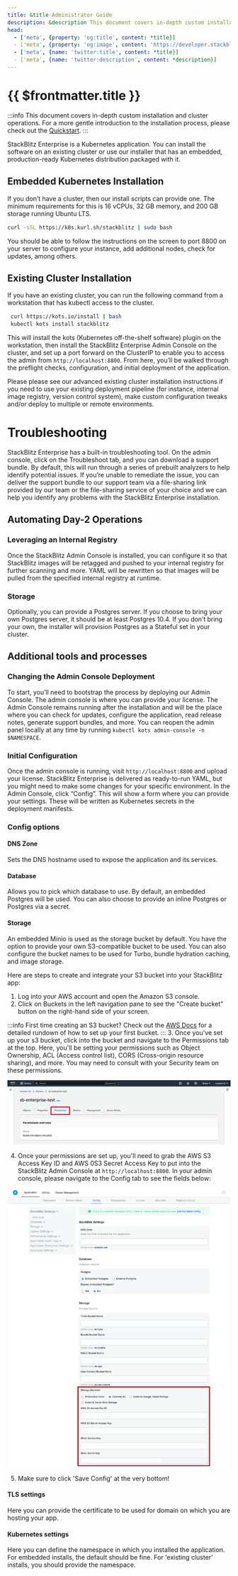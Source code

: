 ```yaml
---
title: &title Administrator Guide
description: &description This document covers in-depth custom installation and cluster operations.
head:
  - ['meta', {property: 'og:title', content: *title}] 
  - ['meta', {property: 'og:image', content: 'https://developer.stackblitz.com/img/og/enterprise-installation-administration-guide.png'}]
  - ['meta', {name: 'twitter:title', content: *title}]
  - ['meta', {name: 'twitter:description', content: *description}]
---
```


# {{ $frontmatter.title }}

:::info
This document covers in-depth custom installation and cluster operations. For a more gentle introduction to the installation process, please check out the [Quickstart](/enterprise/installation/quickstart).
:::

StackBlitz Enterprise is a Kubernetes application. You can install the software on an existing cluster or use our installer that has an embedded, production-ready Kubernetes distribution packaged with it.

## Embedded Kubernetes Installation

If you don’t have a cluster, then our install scripts can provide one. The minimum requirements for this is 16 vCPUs, 32 GB memory, and 200 GB storage running Ubuntu LTS.

```sh
curl -sSL https://k8s.kurl.sh/stackblitz | sudo bash
```

You should be able to follow the instructions on the screen to port 8800 on your server to configure your instance, add additional nodes, check for updates, among others.

<!-- If at any time you’d like to migrate this deployment to an existing Kubernetes Cluster, see the [Guide to Migrating an Existing Cluster](migrating). -->

## Existing Cluster Installation

If you have an existing cluster, you can run the following command from a workstation that has kubectl access to the cluster.

```sh
 curl https://kots.io/install | bash
 kubectl kots install stackblitz
```

This will install the kots (Kubernetes off-the-shelf software) plugin on the workstation, then install the StackBlitz Enterprise Admin Console on the cluster, and set up a port forward on the ClusterIP to enable you to access the admin from `http://localhost:8800`. From here, you’ll be walked through the preflight checks, configuration, and initial deployment of the application.

Please please see our advanced existing cluster installation instructions if you need to use your existing deployment pipeline (for instance, internal image registry, version control system), make custom configuration tweaks and/or deploy to multiple or remote environments.

# Troubleshooting

StackBlitz Enterprise has a built-in troubleshooting tool. On the admin console, click on the Troubleshoot tab, and you can download a support bundle. By default, this will run through a series of prebuilt analyzers to help identify potential issues. If you’re unable to remediate the issue, you can deliver the support bundle to our support team via a file-sharing link provided by our team or the file-sharing service of your choice and we can help you identify any problems with the StackBlitz Enterprise installation.

## Automating Day-2 Operations

### Leveraging an Internal Registry
Once the StackBlitz Admin Console is installed, you can configure it so that StackBlitz images will be retagged and pushed to your internal registry for further scanning and more. YAML will be rewritten so that images will be pulled from the specified internal registry at runtime.

### Storage
Optionally, you can provide a Postgres server. If you choose to bring your own Postgres server, it should be at least Postgres 10.4. If you don’t bring your own, the installer will provision Postgres as a Stateful set in your cluster.

## Additional tools and processes

### Changing the Admin Console Deployment

To start, you’ll need to bootstrap the process by deploying our Admin Console. The admin console is where you can provide your license. The Admin Console remains running after the installation and will be the place where you can check for updates, configure the application, read release notes, generate support bundles, and more. You can reopen the admin panel locally at any time by running `kubectl kots admin-console -n $NAMESPACE`.

### Initial Configuration

Once the admin console is running, visit `http://localhost:8800` and upload your license. StackBlitz Enterprise is delivered as ready-to-run YAML, but you might need to make some changes for your specific environment. In the Admin Console, click “Config”. This will show a form where you can provide your settings. These will be written as Kubernetes secrets in the deployment manifests.

### Config options

#### DNS Zone

Sets the DNS hostname used to expose the application and its services.

#### Database

Allows you to pick which database to use. By default, an embedded Postgres will be used. You can also choose to provide an inline Postgres or Postgres via a secret.

#### Storage

An embedded Minio is used as the storage bucket by default. You have the option to provide your own S3-compatible bucket to be used. You can also configure the bucket names to be used for Turbo, bundle hydration caching, and image storage. 

Here are steps to create and integrate your S3 bucket into your StackBlitz app:
1. Log into your AWS account and open the Amazon S3 console.
2. Click on Buckets in the left navigation pane to see the "Create bucket" button on the right-hand side of your screen.

:::info First time creating an S3 bucket? 
Check out the [AWS Docs](https://docs.aws.amazon.com/AmazonS3/latest/userguide/creating-bucket.html) for a detailed rundown of how to set up your first bucket.
:::
3. Once you've set up your s3 bucket, click into the bucket and navigate to the Permissions tab at the top. Here, you'll be setting your permissions such as Object Ownership, ACL (Access control list), CORS (Cross-origin resource sharing), and more. You may need to consult with your Security team on these permissions.

![AWS S3 console with the Permissions tab highlighted in red](../assets/s3_permissions.png)

4. Once your permissions are set up, you'll need to grab the AWS S3 Access Key ID and AWS 0S3 Secret Access Key to put into the StackBlitz Admin Console at `http://localhost:8800`. In your admin console, please navigate to the Config tab to see the fields below:

![Config tab in the StackBlitz Admin Console with the S3 auth token fields highlighted in red](../assets/s3_kotsadm_authtoken.jpg)

5. Make sure to click 'Save Config' at the very bottom!

#### TLS settings

Here you can provide the certificate to be used for domain on which you are hosting your app.

#### Kubernetes settings 

Here you can define the namespace in which you installed the application. For embedded installs, the default should be fine. For 'existing cluster' installs, you should provide the namespace.
